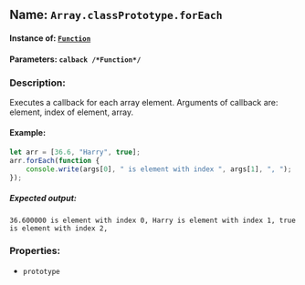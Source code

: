 ## Name: `Array.classPrototype.forEach`

#### Instance of: [`Function`](Function.md)

#### Parameters: `calback /*Function*/`

### Description:

Executes a callback for each array element. Arguments of callback are:
element, index of element, array.

#### Example:

```js
let arr = [36.6, "Harry", true];
arr.forEach(function {
    console.write(args[0], " is element with index ", args[1], ", ");
});
```

##### Expected output:

```
36.600000 is element with index 0, Harry is element with index 1, true is element with index 2, 
```

### Properties:

- `prototype`


